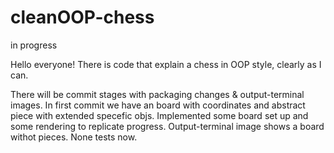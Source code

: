 # cleanOOP-chess
in progress

Hello everyone!
There is code that explain a chess in OOP style, clearly as I can.

There will be commit stages with packaging changes & output-terminal images.
In first commit we have an board with coordinates and abstract piece with extended specefic objs.
Implemented some board set up and some rendering to replicate progress. 
Output-terminal image shows a board withot pieces.
None tests now. 

